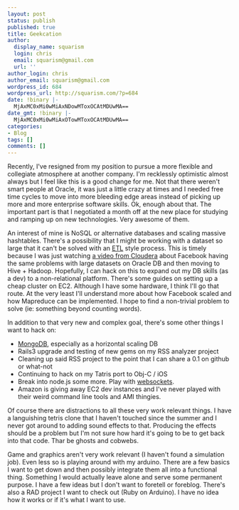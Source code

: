```yaml
---
layout: post
status: publish
published: true
title: Geekcation
author:
  display_name: squarism
  login: chris
  email: squarism@gmail.com
  url: ''
author_login: chris
author_email: squarism@gmail.com
wordpress_id: 684
wordpress_url: http://squarism.com/?p=684
date: !binary |-
  MjAxMC0xMi0wMiAxNDowMToxOCAtMDUwMA==
date_gmt: !binary |-
  MjAxMC0xMi0wMiAxOTowMToxOCAtMDUwMA==
categories:
- Blog
tags: []
comments: []
---
```

Recently, I've resigned from my position to pursue a more flexible and collegiate atmosphere at another company.  I'm recklessly optimistic almost always but I feel like this is a good change for me.  Not that there weren't smart people at Oracle, it was just a little crazy at times and I needed free time cycles to move into more bleeding edge areas instead of picking up more and more enterprise software skills.  Ok, enough about that.  The important part is that I negotiated a month off at the new place for studying and ramping up on new technologies.  Very awesome of them.

An interest of mine is NoSQL or alternative databases and scaling massive hashtables.  There's a possibility that I might be working with a dataset so large that it can't be solved with an [ETL](http://en.wikipedia.org/wiki/Extract,_transform,_load) style process.  This is timely because I was just watching [a video from Cloudera](http://www.cloudera.com/videos/introduction_to_hive) about Facebook having the same problems with large datasets on Oracle DB and then moving to Hive + Hadoop.  Hopefully, I can hack on this to expand out my DB skills (as a dev) to a non-relational platform.  There's some guides on setting up a cheap cluster on EC2.  Although I have some hardware, I think I'll go that route.  At the very least I'll understand more about how Facebook scaled and how Mapreduce can be implemented.  I hope to find a non-trivial problem to solve (ie: something beyond counting words).

In addition to that very new and complex goal, there's some other things I want to hack on:

*   [MongoDB](http://www.mongodb.org/display/DOCS/Rails+3+-+Getting+Started), especially as a horizontal scaling DB
*   Rails3 upgrade and testing of new gems on my RSS analyzer project
*   Cleaning up said RSS project to the point that I can share a 0.1 on github or what-not
*   Continuing to hack on my Tatris port to Obj-C / iOS
*   Break into node.js some more.  Play with [websockets](http://dailyjs.com/2010/09/13/juggernaut/).
*   Amazon is giving away EC2 dev instances and I've never played with their weird command line tools and AMI thingies.</p>

Of course there are distractions to all these very work relevant things.  I have a languishing tetris clone that I haven't touched since the summer and I never got around to adding sound effects to that.  Producing the effects should be a problem but I'm not sure how hard it's going to be to get back into that code.  Thar be ghosts and cobwebs.

Game and graphics aren't very work relevant (I haven't found a simulation job).  Even less so is playing around with my arduino.  There are a few basics I want to get down and then possibly integrate them all into a functional thing.  Something I would actually leave alone and serve some permanent purpose.  I have a few ideas but I don't want to foretell or foreblog.  There's also a RAD project I want to check out (Ruby on Arduino).  I have no idea how it works or if it's what I want to use.